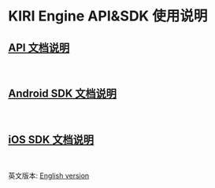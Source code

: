 # KIRI Engine API&SDK 使用说明

## [API 文档说明](API/README_Chinese.md)

<br/>

## [Android SDK 文档说明](SDK/Android/README_Chinese.md)

<br/>

## [iOS SDK 文档说明](SDK/iOS/README_Chinese.md)

<br/>

英文版本: [English version](README.md)